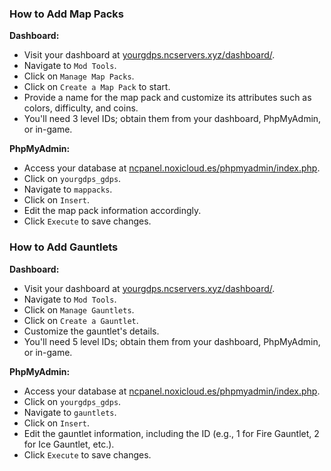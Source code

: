 ### How to Add Map Packs

**Dashboard:**
- Visit your dashboard at [yourgdps.ncservers.xyz/dashboard/](https://yourgdps.ncservers.xyz/dashboard/).
- Navigate to `Mod Tools`.
- Click on `Manage Map Packs`.
- Click on `Create a Map Pack` to start.
- Provide a name for the map pack and customize its attributes such as colors, difficulty, and coins.
- You'll need 3 level IDs; obtain them from your dashboard, PhpMyAdmin, or in-game.

**PhpMyAdmin:**
- Access your database at [ncpanel.noxicloud.es/phpmyadmin/index.php](https://ncpanel.noxicloud.es/phpmyadmin/index.php).
- Click on `yourgdps_gdps`.
- Navigate to `mappacks`.
- Click on `Insert`.
- Edit the map pack information accordingly.
- Click `Execute` to save changes.

### How to Add Gauntlets

**Dashboard:**
- Visit your dashboard at [yourgdps.ncservers.xyz/dashboard/](https://yourgdps.ncservers.xyz/dashboard/).
- Navigate to `Mod Tools`.
- Click on `Manage Gauntlets`.
- Click on `Create a Gauntlet`.
- Customize the gauntlet's details.
- You'll need 5 level IDs; obtain them from your dashboard, PhpMyAdmin, or in-game.

**PhpMyAdmin:**
- Access your database at [ncpanel.noxicloud.es/phpmyadmin/index.php](https://ncpanel.noxicloud.es/phpmyadmin/index.php).
- Click on `yourgdps_gdps`.
- Navigate to `gauntlets`.
- Click on `Insert`.
- Edit the gauntlet information, including the ID (e.g., 1 for Fire Gauntlet, 2 for Ice Gauntlet, etc.).
- Click `Execute` to save changes.
